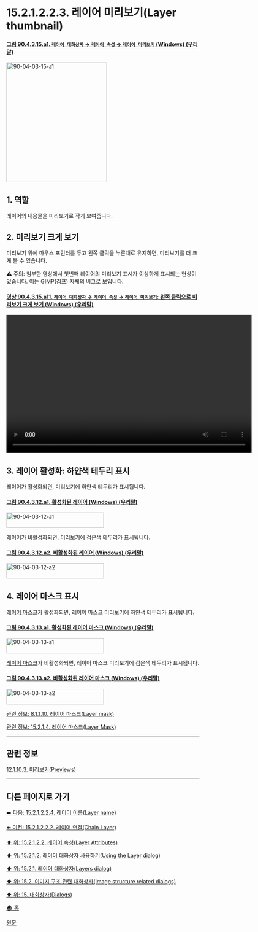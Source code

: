 # 15.2.1.2.2.3. 레이어 미리보기(Layer thumbnail)

<a id="90-04-03-15-a1"></a>

#### [그림 90.4.3.15.a1. `레이어 대화상자` → `레이어 속성` → `레이어 미리보기` (Windows) (우리말)](./90-04-0003-015-layer_thumbnail.md#90-04-03-15-a1)
<img width="262" height="312" alt="90-04-03-15-a1" src="https://github.com/wonder13662/gimp/assets/15767104/c45f1859-9374-43ed-8a4e-4755b02d45f3" />

<a id="15-02-01-02-02-03-s1"></a>

## 1. 역할
레이어의 내용물을 미리보기로 작게 보여줍니다.

<a id="15-02-01-02-02-03-s2"></a>

## 2. 미리보기 크게 보기
미리보기 위에 마우스 포인터를 두고 왼쪽 클릭을 누른채로 유지하면, 미리보기를 더 크게 볼 수 있습니다.

⚠️ 주의: 첨부한 영상에서 첫번째 레이어의 미리보기 표시가 이상하게 표시되는 현상이 있습니다. 이는 GIMP(김프) 자체의 버그로 보입니다.

<a comment="TODO 버그 리포트 필요"></a>

<a id="90-04-03-15-a11"></a>

#### [영상 90.4.3.15.a11. `레이어 대화상자` → `레이어 속성` → `레이어 미리보기`: 왼쪽 클릭으로 미리보기 크게 보기 (Windows) (우리말)](./90-04-0003-015-layer_thumbnail.md#90-04-03-15-a11)
<video controls="controls" width="640" height="360" src="https://github.com/wonder13662/gimp/assets/15767104/cd112409-d136-450d-9d26-0786f6eab2b5"></video>

<a id="15-02-01-02-02-03-s3"></a>

## 3. 레이어 활성화: 하얀색 테두리 표시
레이어가 활성화되면, 미리보기에 하얀색 테두리가 표시됩니다.

<a id="90-04-03-12-a1"></a>

#### [그림 90.4.3.12.a1. 활성화된 레이어 (Windows) (우리말)](./90-04-0003-012-active_layer.md#90-04-03-12-a1)
<img width="254" height="40" alt="90-04-03-12-a1" src="https://github.com/wonder13662/gimp/assets/15767104/c2fae760-5fea-4134-a7f7-dd8b735bf04a" />

레이어가 비활성화되면, 미리보기에 검은색 테두리가 표시됩니다.

<a id="90-04-03-12-a2"></a>

#### [그림 90.4.3.12.a2. 비활성화된 레이어 (Windows) (우리말)](./90-04-0003-012-active_layer.md#90-04-03-12-a2)
<img width="254" height="40" alt="90-04-03-12-a2" src="https://github.com/wonder13662/gimp/assets/15767104/2a9325af-952e-428a-b93b-01d010712edc" />

<a id="15-02-01-02-02-03-s4"></a>

## 4. 레이어 마스크 표시
[레이어 마스크](./19-glossaryx-layer_mask.md)가 활성화되면, 레이어 마스크 미리보기에 하얀색 테두리가 표시됩니다.

<a id="90-04-03-13-a1"></a>

#### [그림 90.4.3.13.a1. 활성화된 레이어 마스크 (Windows) (우리말)](./90-04-0003-013-layer_mask.md#90-04-03-13-a1)
<img width="254" height="40" alt="90-04-03-13-a1" src="https://github.com/wonder13662/gimp/assets/15767104/e1f746fb-8074-4aa2-b4d0-92587902aed0" />

[레이어 마스크](./19-glossaryx-layer_mask.md)가 비활성화되면, 레이어 마스크 미리보기에 검은색 테두리가 표시됩니다.

<a id="90-04-03-13-a2"></a>

#### [그림 90.4.3.13.a2. 비활성화된 레이어 마스크 (Windows) (우리말)](./90-04-0003-013-layer_mask.md#90-04-03-13-a2)
<img width="254" height="40" alt="90-04-03-13-a2" src="https://github.com/wonder13662/gimp/assets/15767104/20ec58ac-b53f-4a28-b76e-e0e04d34c71b" />


[관련 정보: 8.1.1.10. 레이어 마스크(Layer mask)](./08-01-01-10-layer_mask.md)

[관련 정보: 15.2.1.4. 레이어 마스크(Layer Mask)](./15-02-01-04-00-layer_mask.md)

***

## 관련 정보

[12.1.10.3. 미리보기(Previews)](./12-01-10-03-previews.md)

***

## 다른 페이지로 가기

[➡️ 다음: 15.2.1.2.2.4. 레이어 이름(Layer name)](./15-02-01-02-02-04-layer_name.md)

[⬅️ 이전: 15.2.1.2.2.2. 레이어 연결(Chain Layer)](./15-02-01-02-02-02-chain_layers.md)

[⬆️ 위: 15.2.1.2.2. 레이어 속성(Layer Attributes)](./15-02-01-02-02-00-layer_attributes.md)

[⬆️ 위: 15.2.1.2. 레이어 대화상자 사용하기(Using the Layer dialog)](./15-02-01-02-00-using_the_layer_dialog.md)

[⬆️ 위: 15.2.1. 레이어 대화상자(Layers dialog)](./15-02-01-00-layers_dialog.md)

[⬆️ 위: 15.2. 이미지 구조 관련 대화상자(Image structure related dialogs)](./15-02-00-image-structure-related-dialogs.md)

[⬆️ 위: 15. 대화상자(Dialogs)](./15-00-dialogs.md)

[🏠 홈](./00-home.md)

[원문](https://docs.gimp.org/2.10/ko/gimp-dialogs-structure.html#gimp-layer-attributes)